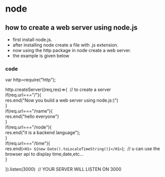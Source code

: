# node
## how to create a web server using node.js

* first install node.js.
* after installing node create a file with .js extension.
* now using the http package in node create a web server.
* the example is given below

### code

var http=require("http");  <br>

http.createServer((req,res)=>{ &nbsp;// to create a server<br>
    if(req.url==="/"){  <br>
        res.end("Now you build a web server using node.js:)")<br>
    } <br>
    if(req.url==="/name"){<br>
        res.end("hello everyone")<br>
    }<br>
    if(req.url==="/node"){<br>
        res.end("it is a backend language");<br>
    }<br>
    if(req.url==="/time"){<br> 
        res.end(`<H1> ${new Date().toLocaleTimeString()}</H1>`); &nbsp;// u can use the browser api to display time,date,etc...<br>
    }<br>
    
}).listen(3000)&nbsp; // YOUR SERVER WILL LISTEN ON 3000<br>
